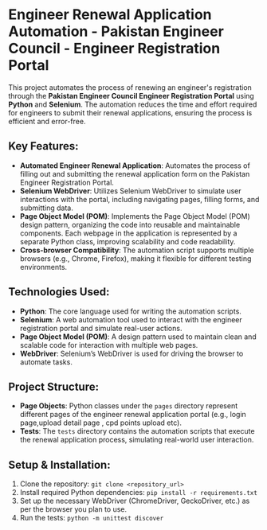 # Engineer Renewal Application Automation - Pakistan Engineer Council - Engineer Registration Portal

This project automates the process of renewing an engineer's registration through the **Pakistan Engineer Council Engineer Registration Portal** using **Python** and **Selenium**. The automation reduces the time and effort required for engineers to submit their renewal applications, ensuring the process is efficient and error-free.

## Key Features:
- **Automated Engineer Renewal Application**: Automates the process of filling out and submitting the renewal application form on the Pakistan Engineer Registration Portal.
- **Selenium WebDriver**: Utilizes Selenium WebDriver to simulate user interactions with the portal, including navigating pages, filling forms, and submitting data.
- **Page Object Model (POM)**: Implements the Page Object Model (POM) design pattern, organizing the code into reusable and maintainable components. Each webpage in the application is represented by a separate Python class, improving scalability and code readability.
- **Cross-browser Compatibility**: The automation script supports multiple browsers (e.g., Chrome, Firefox), making it flexible for different testing environments.

## Technologies Used:
- **Python**: The core language used for writing the automation scripts.
- **Selenium**: A web automation tool used to interact with the engineer registration portal and simulate real-user actions.
- **Page Object Model (POM)**: A design pattern used to maintain clean and scalable code for interaction with multiple web pages.
- **WebDriver**: Selenium’s WebDriver is used for driving the browser to automate tasks.

## Project Structure:
- **Page Objects**: Python classes under the `pages` directory represent different pages of the engineer renewal application portal (e.g., login page,upload detail page , cpd points upload etc).
- **Tests**: The `tests` directory contains the automation scripts that execute the renewal application process, simulating real-world user interaction.

## Setup & Installation:
1. Clone the repository: `git clone <repository_url>`
2. Install required Python dependencies: `pip install -r requirements.txt`
3. Set up the necessary WebDriver (ChromeDriver, GeckoDriver, etc.) as per the browser you plan to use.
4. Run the tests: `python -m unittest discover`
